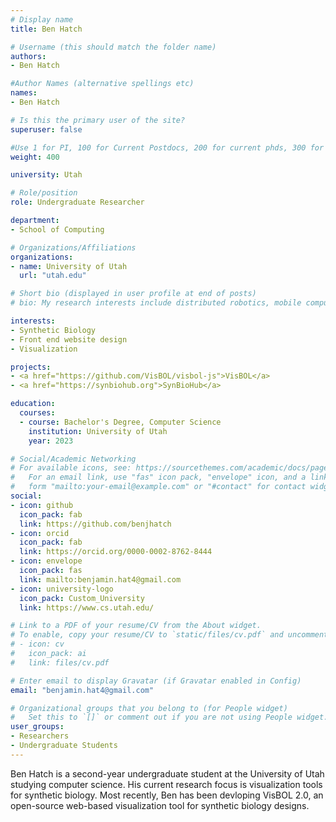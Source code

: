 ```yaml
---
# Display name
title: Ben Hatch

# Username (this should match the folder name)
authors:
- Ben Hatch

#Author Names (alternative spellings etc)
names:
- Ben Hatch

# Is this the primary user of the site?
superuser: false

#Use 1 for PI, 100 for Current Postdocs, 200 for current phds, 300 for current masters, 400 for current undergrads, 800 for alum postdocs, 810 for alum phds, 820 for alum masters, and 830 for alum undergrads
weight: 400

university: Utah

# Role/position
role: Undergraduate Researcher

department:
- School of Computing

# Organizations/Affiliations
organizations:
- name: University of Utah
  url: "utah.edu"

# Short bio (displayed in user profile at end of posts)
# bio: My research interests include distributed robotics, mobile computing and programmable matter.

interests:
- Synthetic Biology
- Front end website design
- Visualization

projects:
- <a href="https://github.com/VisBOL/visbol-js">VisBOL</a>
- <a href="https://synbiohub.org">SynBioHub</a>

education:
  courses:
  - course: Bachelor's Degree, Computer Science
    institution: University of Utah
    year: 2023

# Social/Academic Networking
# For available icons, see: https://sourcethemes.com/academic/docs/page-builder/#icons
#   For an email link, use "fas" icon pack, "envelope" icon, and a link in the
#   form "mailto:your-email@example.com" or "#contact" for contact widget.
social:
- icon: github
  icon_pack: fab
  link: https://github.com/benjhatch
- icon: orcid
  icon_pack: fab
  link: https://orcid.org/0000-0002-8762-8444
- icon: envelope
  icon_pack: fas
  link: mailto:benjamin.hat4@gmail.com 
- icon: university-logo
  icon_pack: Custom_University
  link: https://www.cs.utah.edu/

# Link to a PDF of your resume/CV from the About widget.
# To enable, copy your resume/CV to `static/files/cv.pdf` and uncomment the lines below.
# - icon: cv
#   icon_pack: ai
#   link: files/cv.pdf

# Enter email to display Gravatar (if Gravatar enabled in Config)
email: "benjamin.hat4@gmail.com"

# Organizational groups that you belong to (for People widget)
#   Set this to `[]` or comment out if you are not using People widget.
user_groups:
- Researchers
- Undergraduate Students
---
```

Ben Hatch is a second-year undergraduate student at the University of Utah studying computer science. His current research focus is visualization tools for synthetic biology. Most recently, Ben has been devloping VisBOL 2.0, an open-source web-based visualization tool for synthetic biology designs.